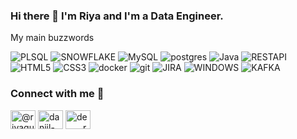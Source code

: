 ### Hi there 👋 I'm Riya and I'm a Data Engineer.
My main buzzwords 

![PLSQL](https://img.shields.io/badge/PLSQL%20-%23CC0000.svg?&style=for-the-badge&logo=PLSQL&logoColor=white) 
![SNOWFLAKE](https://img.shields.io/static/v1?style=for-the-badge&message=SNOWFLAKE&color=FF3633&logo=SNOWFLAKE&logoColor=FFFFFF&label=)
![MySQL](https://img.shields.io/static/v1?style=for-the-badge&message=MySQL&color=47A248&logo=MySQL&logoColor=FFFFFF&label=)
![postgres](https://img.shields.io/badge/postgres-%23316192.svg?&style=for-the-badge&logo=postgresql&logoColor=white) 
![Java](https://img.shields.io/static/v1?style=for-the-badge&message=Java&color=007396&logo=Java&logoColor=FFFFFF&label=)
![RESTAPI](https://img.shields.io/static/v1?style=for-the-badge&message=RESTAPI&color=F46800&logo=RESTAPI&logoColor=FFFFFF&label=)
![HTML5](https://img.shields.io/badge/HTML5%20-%23000000.svg?&style=for-the-badge&logo=apache%20HTML5&logoColor=white) 
![CSS3](https://img.shields.io/badge/CSS3%20-%23326ce5.svg?&style=for-the-badge&logo=CSS3&logoColor=white) 
![docker](https://img.shields.io/badge/docker-%232496ED.svg?&style=for-the-badge&logo=docker&logoColor=white) 
![git](https://img.shields.io/badge/git%20-%23F05033.svg?&style=for-the-badge&logo=git&logoColor=white) 
![JIRA](https://img.shields.io/static/v1?style=for-the-badge&message=JIRA&color=AE4CCF&logo=JIRA&logoColor=FFFFFF&label=)
![WINDOWS](https://img.shields.io/static/v1?style=for-the-badge&message=WINDOWS&color=222222&logo=WINDOWS&logoColor=FCC624&label=)
![KAFKA](https://img.shields.io/static/v1?style=for-the-badge&message=KAFKA&color=D24939&logo=KAFKA&logoColor=FCC624&label=)


### Connect with me 🔗
<p align="left">
  <a href="https://dev.to/riyaguharoy" target="blank"><img align="center" src="https://raw.githubusercontent.com/rahuldkjain/github-profile-readme-generator/master/src/images/icons/Social/devto.svg" alt="@riyaguharoy" height="30" width="40" /></a>
  <a href="https://linkedin.com/in/riyaguharoy" target="blank"><img align="center" src="https://raw.githubusercontent.com/rahuldkjain/github-profile-readme-generator/master/src/images/icons/Social/linked-in-alt.svg" alt="daniil-roman" height="30" width="40" /></a>
  <a href="https://twitter.com/riyaguharoy" target="blank"><img align="center" src="https://raw.githubusercontent.com/rahuldkjain/github-profile-readme-generator/master/src/images/icons/Social/twitter.svg" alt="de____ro" height="30" width="40" /></a>
</p>
